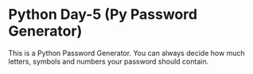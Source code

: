 # Python Day-5 (Py Password Generator)
This is a Python Password Generator. You can always decide how much letters, symbols and numbers your password should contain.
